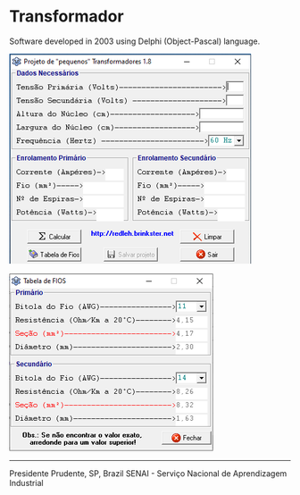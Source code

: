 # Transformador

Software developed in 2003 using Delphi (Object-Pascal) language.

![](screenshot-transformador.png)

![](screenshot-tabela-fios.png)

---

Presidente Prudente, SP, Brazil
SENAI - Serviço Nacional de Aprendizagem Industrial